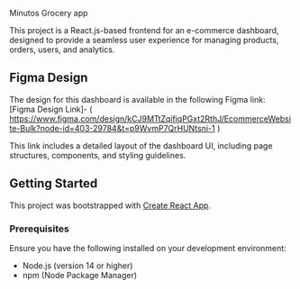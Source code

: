 Minutos Grocery app

This project is a React.js-based frontend for an e-commerce dashboard, designed to provide a seamless user experience for managing products, orders, users, and analytics.

## Figma Design

The design for this dashboard is available in the following Figma link:  
[Figma Design Link]- ( https://www.figma.com/design/kCJ9MTtZqifiqPGxt2RthJ/EcommerceWebsite-Bulk?node-id=403-29784&t=p9WvmP7QrHUNtsni-1  )

This link includes a detailed layout of the dashboard UI, including page structures, components, and styling guidelines.

## Getting Started

This project was bootstrapped with [Create React App](https://github.com/facebook/create-react-app).

### Prerequisites

Ensure you have the following installed on your development environment:
- Node.js (version 14 or higher)
- npm (Node Package Manager)

